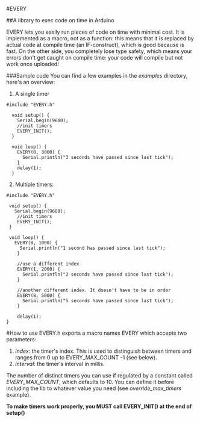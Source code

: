 #EVERY

##A library to exec code on time in Arduino

EVERY lets you easily run pieces of code on time with minimal cost. It is implemented as a macro, not as a function: this means that it is replaced by actual code at compile time (an IF-construct), which is good because is fast. On the other side, you completely lose type safety, which means your errors don't get caught on compile time: your code will compile but not work once uploaded!

###Sample code
You can find a few examples in the *examples* directory, here's an overview:

 1. A single timer
 <pre><code>#include "EVERY.h"

  void setup() {
    Serial.begin(9600);
    //init timers
    EVERY_INIT();
  }

  void loop() {  
    EVERY(0, 3000) {
      Serial.println("3 seconds have passed since last tick");
    }
    delay(1);
  }</code></pre>
  
 2. Multiple timers:
 <pre><code>#include "EVERY.h"

 void setup() {
   Serial.begin(9600);
    //init timers
    EVERY_INIT();
 }

 void loop() {  
   EVERY(0, 1000) {
     Serial.println("1 second has passed since last tick");
    }
  
    //use a different index
    EVERY(1, 2000) {
      Serial.println("2 seconds have passed since last tick");
    }
   
    //another different index. It doesn't have to be in order
    EVERY(8, 5000) {
      Serial.println("5 seconds have passed since last tick");
    }
   
    delay(1);
}</code></pre>


#How to use
EVERY.h exports a macro names EVERY which accepts two parameters:
  1. *index*: the timer's index. This is used to distinguish between timers and ranges from 0 up to EVERY_MAX_COUNT -1 (see below).
  2. *interval*: the timer's interval in millis.

The number of distinct timers you can use if regulated by a constant called *EVERY_MAX_COUNT*, which defaults to 10. You can define it before including the lib to whatever value you need (see *override_max_timers* example).

**To make timers work properly, you MUST call EVERY_INIT() at the end of setup()**
